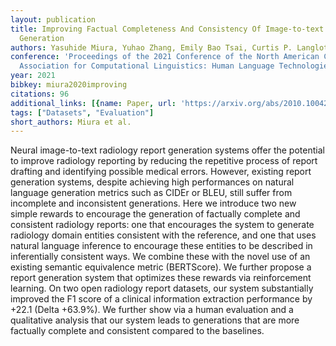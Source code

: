 ```yaml
---
layout: publication
title: Improving Factual Completeness And Consistency Of Image-to-text Radiology Report
  Generation
authors: Yasuhide Miura, Yuhao Zhang, Emily Bao Tsai, Curtis P. Langlotz, Dan Jurafsky
conference: 'Proceedings of the 2021 Conference of the North American Chapter of the
  Association for Computational Linguistics: Human Language Technologies'
year: 2021
bibkey: miura2020improving
citations: 96
additional_links: [{name: Paper, url: 'https://arxiv.org/abs/2010.10042'}]
tags: ["Datasets", "Evaluation"]
short_authors: Miura et al.
---
```

Neural image-to-text radiology report generation systems offer the potential
to improve radiology reporting by reducing the repetitive process of report
drafting and identifying possible medical errors. However, existing report
generation systems, despite achieving high performances on natural language
generation metrics such as CIDEr or BLEU, still suffer from incomplete and
inconsistent generations. Here we introduce two new simple rewards to encourage
the generation of factually complete and consistent radiology reports: one that
encourages the system to generate radiology domain entities consistent with the
reference, and one that uses natural language inference to encourage these
entities to be described in inferentially consistent ways. We combine these
with the novel use of an existing semantic equivalence metric (BERTScore). We
further propose a report generation system that optimizes these rewards via
reinforcement learning. On two open radiology report datasets, our system
substantially improved the F1 score of a clinical information extraction
performance by +22.1 (Delta +63.9%). We further show via a human evaluation and
a qualitative analysis that our system leads to generations that are more
factually complete and consistent compared to the baselines.